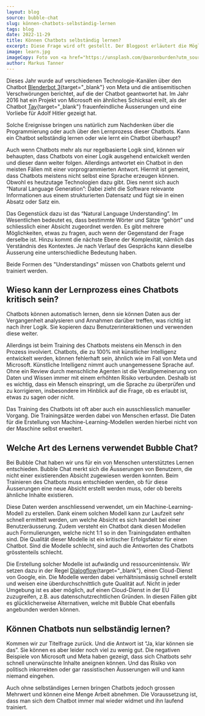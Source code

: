 ```yaml
---
layout: blog
source: bubble-chat
slug: können-chatbots-selbständig-lernen
tags: blog
date: 2022-11-29
title: Können Chatbots selbständig lernen?
excerpt: Diese Frage wird oft gestellt. Der Blogpost erläutert die Möglichkeiten der Lernfähigkeit eines Chatbots und erklärt, wie Bubble Chat mit der Thematik umgeht.
image: learn.jpg
imageCopy: Foto von <a href="https://unsplash.com/@aaronburden?utm_source=unsplash&utm_medium=referral&utm_content=creditCopyText">Aaron Burden</a> auf <a href="https://unsplash.com/de/fotos/QJDzYT_K8Xg?utm_source=unsplash&utm_medium=referral&utm_content=creditCopyText">Unsplash</a>
author: Markus Tanner
---
```


Dieses Jahr wurde auf verschiedenen Technologie-Kanälen über den Chatbot [Blenderbot 3](https://www.golem.de/news/blenderbot-3-metas-chatbot-aeussert-antisemitische-verschwoerungen-2208-167479.html){target="_blank"} von Meta und die antisemitischen Verschwörungen berichtet, auf die der Chatbot geantwortet hat. Im Jahr 2016 hat ein Projekt von Microsoft ein ähnliches Schicksal ereilt, als der Chatbot [Tay](https://www.golem.de/news/tay-microsofts-chat-bot-wird-zum-rassisten-1603-119976.html){target="_blank"} frauenfeindliche Äusserungen und eine Vorliebe für Adolf Hitler gezeigt hat.

Solche Ereignisse bringen uns natürlich zum Nachdenken über die Programmierung oder auch über den Lernprozess dieser Chatbots. Kann ein Chatbot selbständig lernen oder wie lernt ein Chatbot überhaupt?

Auch wenn Chatbots mehr als nur regelbasierte Logik sind, können wir behaupten, dass Chatbots von einer Logik ausgehend entwickelt werden und dieser dann weiter folgen. Allerdings antwortet ein Chatbot in den meisten Fällen mit einer vorprogrammierten Antwort. Hiermit ist gemeint, dass Chatbots meistens nicht selbst eine Sprache erzeugen können. Obwohl es heutzutage Technologien dazu gibt. Dies nennt sich auch “Natural Language Generation”: Dabei zieht die Software relevante Informationen aus einem strukturierten Datensatz und fügt sie in einen Absatz oder Satz ein.

Das Gegenstück dazu ist das “Natural Language Understanding”. Im Wesentlichen bedeutet es, dass bestimmte Wörter und Sätze “gehört” und schliesslich einer Absicht zugeordnet werden. Es gibt mehrere Möglichkeiten, etwas zu fragen, auch wenn der Gegenstand der Frage derselbe ist. Hinzu kommt die nächste Ebene der Komplexität, nämlich das Verständnis des Kontextes. Je nach Verlauf des Gesprächs kann dieselbe Äusserung eine unterschiedliche Bedeutung haben.

Beide Formen des "Understandings" müssen von Chatbots gelernt und trainiert werden.

## Wieso kann der Lernprozess eines Chatbots kritisch sein?

Chatbots können automatisch lernen, denn sie können Daten aus der Vergangenheit analysieren und Annahmen darüber treffen, was richtig ist nach ihrer Logik. Sie kopieren dazu Benutzerinteraktionen und verwenden diese weiter.

Allerdings ist beim Training des Chatbots meistens ein Mensch in den Prozess involviert. Chatbots, die zu 100% mit künstlicher Intelligenz entwickelt werden, können fehlerhaft sein, ähnlich wie im Fall von Meta und Microsoft. Künstliche Intelligenz nimmt auch unangemessene Sprache auf. Ohne ein Review durch menschliche Agenten ist die Verallgemeinerung von Daten und Wissen immer mit einem erhöhten Risiko verbunden. Deshalb ist es wichtig, dass ein Mensch einspringt, um die Sprache zu überprüfen und zu korrigieren, insbesondere im Hinblick auf die Frage, ob es erlaubt ist, etwas zu sagen oder nicht.

Das Training des Chatbots ist oft aber auch ein ausschliesslich manueller Vorgang. Die Trainingsätze werden dabei von Menschen erfasst. Die Daten für die Erstellung von Machine-Learning-Modellen werden hierbei nicht von der Maschine selbst erweitert.

## Welche Art des Lernens verwendet Bubble Chat?

Bei Bubble Chat haben wir uns für ein von Menschen unterstütztes Lernen entschieden. Bubble Chat merkt sich die Äusserungen von Benutzern, die nicht einer existierenden Absicht zugewiesen werden konnten. Beim Trainieren des Chatbots muss entschieden werden, ob für diese Äusserungen eine neue Absicht erstellt werden muss, oder ob bereits ähnliche Inhalte existieren.

Diese Daten werden anschliessend verwendet, um ein Machine-Learning-Modell zu erstellen. Dank einem solchen Modell kann zur Laufzeit sehr schnell ermittelt werden, um welche Absicht es sich handelt bei einer Benutzeräusserung. Zudem versteht ein Chatbot dank diesen Modellen auch Formulierungen, welche nicht 1:1 so in den Trainingsdaten enthalten sind. Die Qualität dieser Modelle ist ein kritischer Erfolgsfaktor für einen Chatbot. Sind die Modelle schlecht, sind auch die Antworten des Chatbots grösstenteils schlecht.

Die Erstellung solcher Modelle ist aufwändig und ressourcenintensiv. Wir setzen dazu in der Regel [Dialogflow](https://cloud.google.com/dialogflow){target="_blank"}, einen Cloud-Dienst von Google, ein. Die Modelle werden dabei verhältnismässig schnell erstellt und weisen eine überdurchschnittlich gute Qualität auf.
Nicht in jeder Umgebung ist es aber möglich, auf einen Cloud-Dienst in der EU zuzugreifen, z.B. aus datenschutzrechtlichen Gründen. In diesen Fällen gibt es glücklicherweise Alternativen, welche mit Bubble Chat ebenfalls angebunden werden können.

## Können Chatbots nun selbständig lernen?

Kommen wir zur Titelfrage zurück. Und die Antwort ist “Ja, klar können sie das”. Sie können es aber leider noch viel zu wenig gut. Die negativen Beispiele von Microsoft und Meta haben gezeigt, dass sich Chatbots sehr schnell unerwünschte Inhalte aneignen können. Und das Risiko von politisch inkorrekten oder gar rassistischen Äusserungen will und kann niemand eingehen.

Auch ohne selbständiges Lernen bringen Chatbots jedoch grossen Mehrwert und können eine Menge Arbeit abnehmen. Die Voraussetzung ist, dass man sich dem Chatbot immer mal wieder widmet und ihn laufend trainiert.
